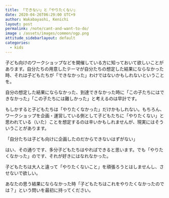 ```yaml
---
title: 「できない」と「やりたくない」
date: 2020-04-26T06:29:00 UTC+9
author: Wakabayashi, Kenichi
layout: post
permalink: /note/cant-and-want-to-do/
image : /assets/images/common/ogp.png
attitude_sidebarlayout: default
categories:
  - kids
---
```

子ども向けのワークショップなどを開催している方に知っておいて欲しいことがあります。自分たちの用意したテーマが自分たちの想定した結果にならなかった時、それは子どもたちが「できなかった」わけではないかもしれないということを。

自分の想定した結果にならなかった、到達できなかった時に「この子たちにはできなかった」「この子たちには難しかった」と考えるのは早計です。

もしかすると子どもたちは「やりたくなかった」だけかもしれない。もちろん、ワークショップを企画・運営している側として子どもたちに「やりたくない」と思われている（いた）ことを想定するのは辛いかもしれませんが、現実にはそういうことがあります。

「自分たちは子ども向けに企画したのだからできないはずがない」

はい、その通りです、多分子どもたちはやればできると思います。でも「やりたくなかった」のです、それが好きにはなれなかった。

子どもたちは大人と違って「やりたくないこと」を頑張ろうとはしませんし、させないで欲しい。

あなたの思う結果にならなかった時「子どもたちはこれをやりたくなかったのでは？」という問いを最初に持ってください。